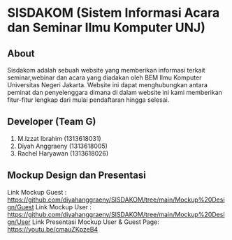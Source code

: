 # SISDAKOM (Sistem Informasi Acara dan Seminar Ilmu Komputer UNJ)

## About
Sisdakom adalah sebuah website yang memberikan informasi terkait seminar,webinar dan acara yang diadakan oleh BEM Ilmu Komputer Universitas Negeri Jakarta. Website ini dapat menghubungkan antara peminat dan penyelenggara dimana di dalam website ini kami memberikan fitur-fitur lengkap dari mulai pendaftaran hingga selesai.

## Developer (Team G)
1. M.Izzat Ibrahim (1313618031)
2. Diyah Anggraeny (1313618005)
3. Rachel Haryawan (1313618026)

## Mockup Design dan Presentasi
Link Mockup Guest : https://github.com/diyahanggraeny/SISDAKOM/tree/main/Mockup%20Design/Guest
Link Mockup User : https://github.com/diyahanggraeny/SISDAKOM/tree/main/Mockup%20Design/User
Link Presentasi Mockup User & Guest Page: https://youtu.be/cmauZKpzeB4
